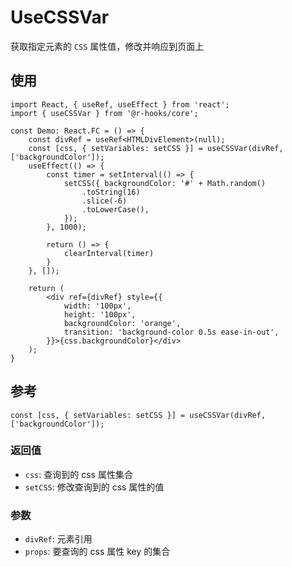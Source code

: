 # UseCSSVar

获取指定元素的 `CSS` 属性值，修改并响应到页面上

## 使用

```tsx
import React, { useRef, useEffect } from 'react';
import { useCSSVar } from '@r-hooks/core';

const Demo: React.FC = () => {
    const divRef = useRef<HTMLDivElement>(null);
    const [css, { setVariables: setCSS }] = useCSSVar(divRef, ['backgroundColor']);
    useEffect(() => {
        const timer = setInterval(() => {
            setCSS({ backgroundColor: '#' + Math.random()
                .toString(16)
                .slice(-6)
                .toLowerCase(),
            });
        }, 1000);

        return () => {
            clearInterval(timer)
        }
    }, []);

    return (
        <div ref={divRef} style={{
            width: '100px',
            height: '100px',
            backgroundColor: 'orange',
            transition: 'background-color 0.5s ease-in-out',
        }}>{css.backgroundColor}</div>
    );
}

```

## 参考

```tsx
const [css, { setVariables: setCSS }] = useCSSVar(divRef, ['backgroundColor']);
```

### 返回值
- `css`: 查询到的 css 属性集合
- `setCSS`: 修改查询到的 css 属性的值

### 参数
- `divRef`: 元素引用
- `props`: 要查询的 css 属性 key 的集合
